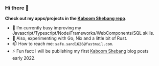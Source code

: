 ### Hi there 👋

**Check out my apps/projects in the [Kaboom Shebang repo](https://github.com/kaboomshebang)**.

- 🔭 I’m currently busy improving my Javascript/Typescript/Node/Frameworks/WebComponents/SQL skills.
- 🌱 Also, experimenting with Go, Nix and a little bit of Rust.
- 📫 How to reach me: `safe.sand1626@fastmail.com`.
- ⚡ Fun fact: I will be publishing my first [Kaboom Shebang](https://www.kaboomshebang.com) blog posts early 2022.


<!--
**fred-snyder/fred-snyder** is a ✨ _special_ ✨ repository because its `README.md` (this file) appears on your GitHub profile.

Here are some ideas to get you started:

- 👯 I’m looking to collaborate on ...
- 🤔 I’m looking for help with ...
- 💬 Ask me about ...
- 📫 How to reach me: ...
- 😄 Pronouns: ...
- ⚡ Fun fact: ...
-->
